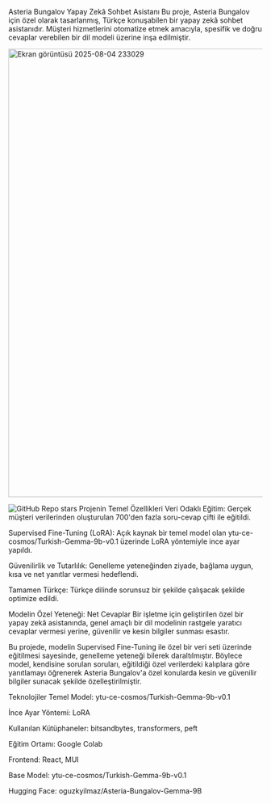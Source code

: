 Asteria Bungalov Yapay Zekâ Sohbet Asistanı
Bu proje, Asteria Bungalov için özel olarak tasarlanmış, Türkçe konuşabilen bir yapay zekâ sohbet asistanıdır. Müşteri hizmetlerini otomatize etmek amacıyla, spesifik ve doğru cevaplar verebilen bir dil modeli üzerine inşa edilmiştir.

<img width="1901" height="888" alt="Ekran görüntüsü 2025-08-04 233029" src="https://github.com/user-attachments/assets/a57b86ba-fa4f-4302-ac13-5c50adb26b1c" />


![GitHub Repo stars](https://img.shields.io/github/stars/[kullanıcı-adınız]/[repo-adınız]?style=social) Projenin Temel Özellikleri
Veri Odaklı Eğitim: Gerçek müşteri verilerinden oluşturulan 700'den fazla soru-cevap çifti ile eğitildi.

Supervised Fine-Tuning (LoRA): Açık kaynak bir temel model olan ytu-ce-cosmos/Turkish-Gemma-9b-v0.1 üzerinde LoRA yöntemiyle ince ayar yapıldı.

Güvenilirlik ve Tutarlılık: Genelleme yeteneğinden ziyade, bağlama uygun, kısa ve net yanıtlar vermesi hedeflendi.

Tamamen Türkçe: Türkçe dilinde sorunsuz bir şekilde çalışacak şekilde optimize edildi.

Modelin Özel Yeteneği: Net Cevaplar
Bir işletme için geliştirilen özel bir yapay zekâ asistanında, genel amaçlı bir dil modelinin rastgele yaratıcı cevaplar vermesi yerine, güvenilir ve kesin bilgiler sunması esastır.

Bu projede, modelin Supervised Fine-Tuning ile özel bir veri seti üzerinde eğitilmesi sayesinde, genelleme yeteneği bilerek daraltılmıştır. Böylece model, kendisine sorulan soruları, eğitildiği özel verilerdeki kalıplara göre yanıtlamayı öğrenerek Asteria Bungalov'a özel konularda kesin ve güvenilir bilgiler sunacak şekilde özelleştirilmiştir.

Teknolojiler
Temel Model: ytu-ce-cosmos/Turkish-Gemma-9b-v0.1

İnce Ayar Yöntemi: LoRA

Kullanılan Kütüphaneler: bitsandbytes, transformers, peft

Eğitim Ortamı: Google Colab

Frontend: React, MUI


Base Model: ytu-ce-cosmos/Turkish-Gemma-9b-v0.1


Hugging Face: oguzkyilmaz/Asteria-Bungalov-Gemma-9B


